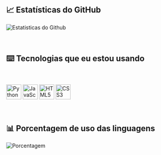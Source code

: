 ## 📈 Estatísticas do GitHub

<p align="left">
  <img src="https://github-readme-stats.vercel.app/api?username=Yu-Joao&show_icons=true&title_color=32CD32&text_color=32CD32&icon_color=32CD32&bg_color=00000000&border_color=00000000" alt="Estatisticas do Github"/>
</p>


<br>

## ⌨️ Tecnologias que eu estou usando
<br>

<p align="left">
  <img src="https://cdn.jsdelivr.net/gh/devicons/devicon/icons/python/python-original.svg" alt="Python" width="40" height="40"/>
  <img src="https://cdn.jsdelivr.net/gh/devicons/devicon/icons/javascript/javascript-original.svg" alt="JavaScript" width="40" height="40"/>
  <img src="https://cdn.jsdelivr.net/gh/devicons/devicon/icons/html5/html5-original.svg" alt="HTML5" width="40" height="40"/>
  <img src="https://cdn.jsdelivr.net/gh/devicons/devicon/icons/css3/css3-original.svg" alt="CSS3" width="40" height="40"/>
</p>



<br>

## 📊 Porcentagem de uso das linguagens 

<p align="left">
  <img src="https://github-readme-stats.vercel.app/api/top-langs/?username=Yu-Joao&langs_count=8&layout=compact&title_color=32CD32&text_color=32CD32&bg_color=00000000&border_color=00000000" alt="Porcentagem" />
</p>


